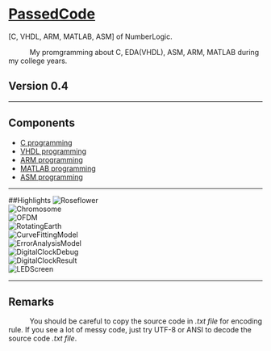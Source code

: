 # [PassedCode](https://github.com/caofanCPU/PassedCode)
[C, VHDL, ARM, MATLAB, ASM] of NumberLogic.

&ensp;&emsp;&ensp;&emsp;My promgramming about C, EDA(VHDL), ASM, ARM, MATLAB during my college years.

## Version 0.4  
***

## Components
- [C programming](https://github.com/caofanCPU/PassedCode/tree/master/C)
- [VHDL programming](https://github.com/caofanCPU/PassedCode/tree/master/EDA)
- [ARM programming](https://github.com/caofanCPU/PassedCode/tree/master/ARM)
- [MATLAB programming](https://github.com/caofanCPU/PassedCode/tree/master/MATLAB)
- [ASM programming](https://github.com/caofanCPU/PassedCode/tree/master/ASM)

***
##Highlights
![Roseflower](http://i2.muimg.com/588926/96b2aada43f9104d.jpg)  
![Chromosome](http://i2.muimg.com/588926/59e8337a211373ee.jpg)  
![OFDM](http://i4.buimg.com/588926/b1fb338b7d47f5a2.jpg)  
![RotatingEarth](http://i2.muimg.com/588926/c77e068ed1225a1a.jpg)  
![CurveFittingModel](http://i2.muimg.com/588926/e3eecab30fd90bbc.jpg)  
![ErrorAnalysisModel](http://i2.muimg.com/588926/763e367a0d93d65c.jpg)  
![DigitalClockDebug](http://i2.muimg.com/588926/4515c5f43695230e.jpg)  
![DigitalClockResult](http://i2.muimg.com/588926/bf7acd0ae8615fa5.jpg)  
![LEDScreen](http://i2.muimg.com/588926/3bcf70b9cfa859dc.jpg)
***
## Remarks
&ensp;&emsp;&ensp;&emsp;You should be careful to copy the source code in *.txt file* for encoding rule. If you see a lot of messy code, just try UTF-8 or ANSI to decode the source code *.txt file*.

